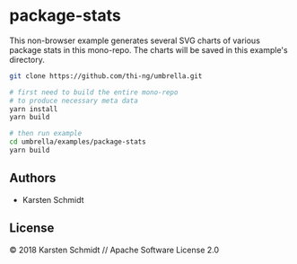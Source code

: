 # package-stats

This non-browser example generates several SVG charts of various package
stats in this mono-repo. The charts will be saved in this example's
directory.

```bash
git clone https://github.com/thi-ng/umbrella.git

# first need to build the entire mono-repo
# to produce necessary meta data
yarn install
yarn build

# then run example
cd umbrella/examples/package-stats
yarn build
```

## Authors

- Karsten Schmidt

## License

&copy; 2018 Karsten Schmidt // Apache Software License 2.0
